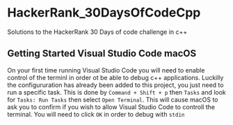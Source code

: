 # HackerRank_30DaysOfCodeCpp
Solutions to the HackerRank 30 Days of code challenge in c++


## Getting Started Visual Studio Code macOS
On your first time running Visual Studio Code you will need to enable control of the terminl in order ot be able to debug c++ applications. Luckilly the configururation has already been added to this project, you just need to run a specific task. This is done by `Command + Shift + p` then `Tasks` and look for `Tasks: Run Tasks` then select `Open Terminal`. This will cause macOS to ask you to confirm if you wish to allow Visual Studio Code to controll the terminal. You will need to click `OK` in order to debug with `stdin`
